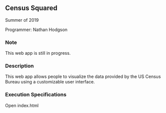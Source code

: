 Census Squared
---
Summer of 2019

Programmer:
Nathan Hodgson

### Note

This web app is still in progress. 

### Description

This web app allows people to visualize the data provided by the US Census Bureau using a customizable user interface. 

### Execution Specifications

Open index.html
